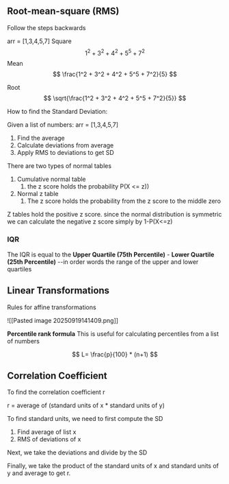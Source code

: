
## Root-mean-square (RMS)
Follow the steps backwards

arr = [1,3,4,5,7]
Square
$$
1^2 + 3^2 + 4^2 + 5^5 + 7^2
$$
Mean
$$
\frac{1^2 + 3^2 + 4^2 + 5^5 + 7^2}{5}
$$

Root
$$
\sqrt{\frac{1^2 + 3^2 + 4^2 + 5^5 + 7^2}{5}}
$$

How to find the Standard Deviation:

Given a list of numbers: arr = [1,3,4,5,7]

1. Find the average 
2. Calculate deviations from average
3. Apply RMS to deviations to get SD

There are two types of normal tables

1. Cumulative normal table
	1. the z score holds the probability P(X <= z))
2. Normal z table
	1. The z score holds the probability  from the z score to the middle zero

Z tables hold the positive z score. since the normal distribution is symmetric we can calculate the negative z score simply by 1-P(X<=z)



### IQR
The IQR is equal to the **Upper Quartile (75th Percentile)** - **Lower Quartile (25th Percentile)** --in order words the range of the upper and lower quartiles

## Linear Transformations

Rules for affine transformations

![[Pasted image 20250919141409.png]]

**Percentile rank formula**
This is useful for calculating percentiles from a list of numbers

$$
L= \frac{p}{100} * (n+1)
$$

## Correlation Coefficient
To find the correlation coefficient r

r = average of (standard units of x * standard units of y)

To find standard units, we need to first compute the SD

1. Find average of list x
2. RMS of deviations of x

Next, we take the deviations and divide by the SD

Finally, we take the product of the standard units of x and standard units of y and average to get r.


